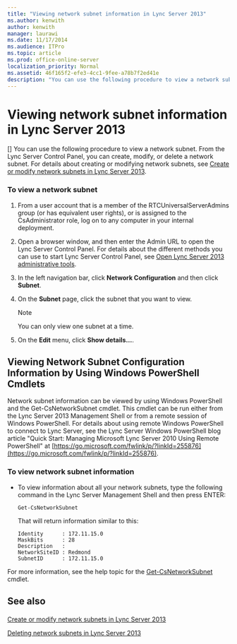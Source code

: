 ```yaml
---
title: "Viewing network subnet information in Lync Server 2013"
ms.author: kenwith
author: kenwith
manager: laurawi
ms.date: 11/17/2014
ms.audience: ITPro
ms.topic: article
ms.prod: office-online-server
localization_priority: Normal
ms.assetid: 46f165f2-efe3-4cc1-9fee-a78b7f2ed41e
description: "You can use the following procedure to view a network subnet. From the Lync Server Control Panel, you can create, modify, or delete a network subnet. For details about creating or modifying network subnets, see Create or modify network subnets in Lync Server 2013."
---
```


# Viewing network subnet information in Lync Server 2013
[]
You can use the following procedure to view a network subnet. From the Lync Server Control Panel, you can create, modify, or delete a network subnet. For details about creating or modifying network subnets, see [Create or modify network subnets in Lync Server 2013](create-or-modify-network-subnets.md).
  
### To view a network subnet

1. From a user account that is a member of the RTCUniversalServerAdmins group (or has equivalent user rights), or is assigned to the CsAdministrator role, log on to any computer in your internal deployment.
    
2. Open a browser window, and then enter the Admin URL to open the Lync Server Control Panel. For details about the different methods you can use to start Lync Server Control Panel, see [Open Lync Server 2013 administrative tools](open-lync-server-administrative-tools.md).
    
3. In the left navigation bar, click **Network Configuration** and then click **Subnet**.
    
4. On the **Subnet** page, click the subnet that you want to view. 
    
    > [!NOTE]
    > You can only view one subnet at a time. 
  
5. On the **Edit** menu, click **Show details…**.
    
## Viewing Network Subnet Configuration Information by Using Windows PowerShell Cmdlets

Network subnet information can be viewed by using Windows PowerShell and the Get-CsNetworkSubnet cmdlet. This cmdlet can be run either from the Lync Server 2013 Management Shell or from a remote session of Windows PowerShell. For details about using remote Windows PowerShell to connect to Lync Server, see the Lync Server Windows PowerShell blog article "Quick Start: Managing Microsoft Lync Server 2010 Using Remote PowerShell" at [https://go.microsoft.com/fwlink/p/?linkId=255876](https://go.microsoft.com/fwlink/p/?linkId=255876).
  
### To view network subnet information

- To view information about all your network subnets, type the following command in the Lync Server Management Shell and then press ENTER:
    
  ```
  Get-CsNetworkSubnet
  ```

    That will return information similar to this:
    
  ```
  Identity      : 172.11.15.0
  MaskBits      : 28
  Description   :
  NetworkSiteID : Redmond
  SubnetID      : 172.11.15.0
  
  ```

For more information, see the help topic for the [Get-CsNetworkSubnet](get-csnetworksubnet.md) cmdlet. 
  
## See also

#### 

[Create or modify network subnets in Lync Server 2013](create-or-modify-network-subnets.md)
  
[Deleting network subnets in Lync Server 2013](deleting-network-subnets.md)

